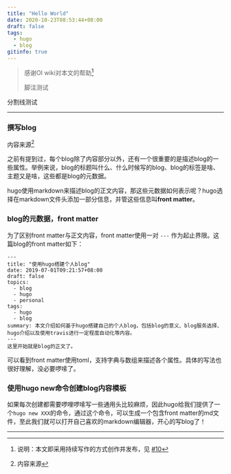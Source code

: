 ```yaml
---
title: "Hello World"
date: 2020-10-23T08:53:44+08:00
draft: false
tags:
  - hugo
  - blog
gitinfo: true
---
```


> 感谢OI wiki对本文的帮助[^1] 
>
> 脚注测试

分割线测试

---

### **撰写blog**

内容来源[^2]

之前有提到过，每个blog除了内容部分以外，还有一个很重要的是描述blog的一些属性。举例来说，blog的标题叫什么、什么时候写的blog、blog的标签是啥、主题又是啥，这些都是blog的元数据。

hugo使用markdown来描述blog的正文内容，那这些元数据如何表示呢？hugo选择在markdown文件头添加一部分信息，并管这些信息叫**front matter**。

### **blog的元数据，front matter**

为了区别front matter与正文内容，front matter使用一对 `---` 作为起止界限。这篇blog的front matter如下：

```
---
title: "使用hugo搭建个人blog"
date: 2019-07-01T09:21:57+08:00
draft: false
topics:
  - blog
  - hugo
  - personal
tags:
  - hugo
  - blog
summary: 本文介绍如何基于hugo搭建自己的个人blog，包括blog的意义、blog服务选择、hugo介绍以及使用travis进行一定程度自动化等内容。
---
这里开始就是blog的正文了。
```

可以看到front matter使用toml，支持字典与数组来描述各个属性。具体的写法也很好理解，没必要啰嗦了。

### 使用hugo new命令创建blog内容模板

如果每次创建都需要啰哩啰嗦写一些通用头比较麻烦，因此hugo给我们提供了一个`hugo new XXX`的命令，通过这个命令，可以生成一个包含front matter的md文件，至此我们就可以打开自己喜欢的markdown编辑器，开心的写blog了！

---

[^1]: 说明：本文即采用持续写作的方式创作并发布，见 [#10](https://github.com/reuixiy/io-oi.me/issues/10)
[^2]:内容来源